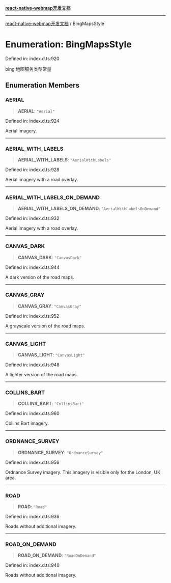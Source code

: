 [**react-native-webmap开发文档**](../README.md)

***

[react-native-webmap开发文档](../globals.md) / BingMapsStyle

# Enumeration: BingMapsStyle

Defined in: index.d.ts:920

bing 地图服务类型常量

## Enumeration Members

### AERIAL

> **AERIAL**: `"Aerial"`

Defined in: index.d.ts:924

Aerial imagery.

***

### AERIAL\_WITH\_LABELS

> **AERIAL\_WITH\_LABELS**: `"AerialWithLabels"`

Defined in: index.d.ts:928

Aerial imagery with a road overlay.

***

### AERIAL\_WITH\_LABELS\_ON\_DEMAND

> **AERIAL\_WITH\_LABELS\_ON\_DEMAND**: `"AerialWithLabelsOnDemand"`

Defined in: index.d.ts:932

Aerial imagery with a road overlay.

***

### CANVAS\_DARK

> **CANVAS\_DARK**: `"CanvasDark"`

Defined in: index.d.ts:944

A dark version of the road maps.

***

### CANVAS\_GRAY

> **CANVAS\_GRAY**: `"CanvasGray"`

Defined in: index.d.ts:952

A grayscale version of the road maps.

***

### CANVAS\_LIGHT

> **CANVAS\_LIGHT**: `"CanvasLight"`

Defined in: index.d.ts:948

A lighter version of the road maps.

***

### COLLINS\_BART

> **COLLINS\_BART**: `"CollinsBart"`

Defined in: index.d.ts:960

Collins Bart imagery.

***

### ORDNANCE\_SURVEY

> **ORDNANCE\_SURVEY**: `"OrdnanceSurvey"`

Defined in: index.d.ts:956

Ordnance Survey imagery. This imagery is visible only for the London, UK area.

***

### ROAD

> **ROAD**: `"Road"`

Defined in: index.d.ts:936

Roads without additional imagery.

***

### ROAD\_ON\_DEMAND

> **ROAD\_ON\_DEMAND**: `"RoadOnDemand"`

Defined in: index.d.ts:940

Roads without additional imagery.
